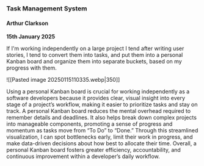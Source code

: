### Task Management System
#### Arthur Clarkson  
**15th January 2025**

If I'm working independently on a large project I tend after writing user stories, I tend to convert them into tasks, and put them into a personal Kanban board and organize them into separate buckets, based on my progress with them.

![[Pasted image 20250115110335.webp|350]]

Using a personal Kanban board is crucial for working independently as a software developers because it provides clear, visual insight into every stage of a project’s workflow, making it easier to prioritize tasks and stay on track. A personal Kanban board reduces the mental overhead required to remember details and deadlines. It also helps break down complex projects into manageable components, promoting a sense of progress and momentum as tasks move from “To Do” to “Done.” Through this streamlined visualization, I can spot bottlenecks early, limit their work in progress, and make data-driven decisions about how best to allocate their time. Overall, a personal Kanban board fosters greater efficiency, accountability, and continuous improvement within a developer’s daily workflow.